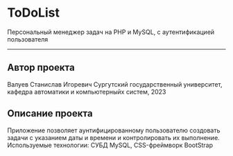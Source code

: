 # ToDoList
Персональный менеджер задач на PHP и MySQL, с аутентификацией пользователя
***
## Автор проекта
Валуев Станислав Игоревич
Сургутский государственный университет, кафедра автоматики и компьютерныйх систем, 2023
## Описание проекта
Приложение позволяет аунтифицированному пользователю создовать задачи с указанием даты и времени и контролировать их выполнение.
Используемые технологии: СУБД MySQL, CSS-фреймворк BootStrap
